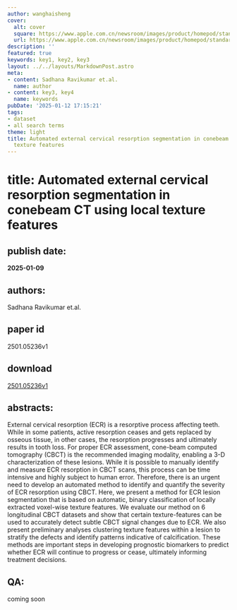 ```yaml
---
author: wanghaisheng
cover:
  alt: cover
  square: https://www.apple.com.cn/newsroom/images/product/homepod/standard/Apple-HomePod-hero-230118_big.jpg.large_2x.jpg
  url: https://www.apple.com.cn/newsroom/images/product/homepod/standard/Apple-HomePod-hero-230118_big.jpg.large_2x.jpg
description: ''
featured: true
keywords: key1, key2, key3
layout: ../../layouts/MarkdownPost.astro
meta:
- content: Sadhana Ravikumar et.al.
  name: author
- content: key3, key4
  name: keywords
pubDate: '2025-01-12 17:15:21'
tags:
- dataset
- all search terms
theme: light
title: Automated external cervical resorption segmentation in conebeam CT using local
  texture features
---
```


# title: Automated external cervical resorption segmentation in conebeam CT using local texture features 
## publish date: 
**2025-01-09** 
## authors: 
  Sadhana Ravikumar et.al. 
## paper id
2501.05236v1
## download
[2501.05236v1](http://arxiv.org/abs/2501.05236v1)
## abstracts:
External cervical resorption (ECR) is a resorptive process affecting teeth. While in some patients, active resorption ceases and gets replaced by osseous tissue, in other cases, the resorption progresses and ultimately results in tooth loss. For proper ECR assessment, cone-beam computed tomography (CBCT) is the recommended imaging modality, enabling a 3-D characterization of these lesions. While it is possible to manually identify and measure ECR resorption in CBCT scans, this process can be time intensive and highly subject to human error. Therefore, there is an urgent need to develop an automated method to identify and quantify the severity of ECR resorption using CBCT. Here, we present a method for ECR lesion segmentation that is based on automatic, binary classification of locally extracted voxel-wise texture features. We evaluate our method on 6 longitudinal CBCT datasets and show that certain texture-features can be used to accurately detect subtle CBCT signal changes due to ECR. We also present preliminary analyses clustering texture features within a lesion to stratify the defects and identify patterns indicative of calcification. These methods are important steps in developing prognostic biomarkers to predict whether ECR will continue to progress or cease, ultimately informing treatment decisions.
## QA:
coming soon
